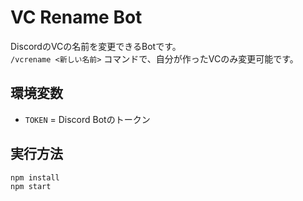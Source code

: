 # VC Rename Bot

DiscordのVCの名前を変更できるBotです。  
`/vcrename <新しい名前>` コマンドで、自分が作ったVCのみ変更可能です。

## 環境変数
- `TOKEN` = Discord Botのトークン

## 実行方法
```bash
npm install
npm start
　
